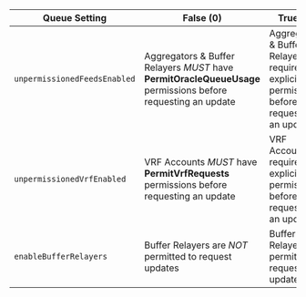 | Queue Setting                | False (0)                                                                                                    | True (1)                                                                                  |
| ---------------------------- | ------------------------------------------------------------------------------------------------------------ | ----------------------------------------------------------------------------------------- |
| `unpermissionedFeedsEnabled` | Aggregators & Buffer Relayers _MUST_ have **PermitOracleQueueUsage** permissions before requesting an update | Aggregators & Buffer Relayers require no explicit permissions before requesting an update |
| `unpermissionedVrfEnabled`   | VRF Accounts _MUST_ have **PermitVrfRequests** permissions before requesting an update                       | VRF Accounts require no explicit permissions before requesting an update                  |
| `enableBufferRelayers`       | Buffer Relayers are _NOT_ permitted to request updates                                                       | Buffer Relayers are permitted to request updates                                          |
